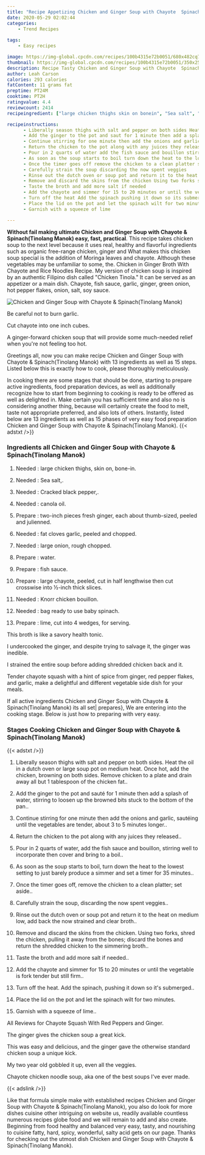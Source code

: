 ```yaml
---
title: "Recipe Appetizing Chicken and Ginger Soup with Chayote  SpinachTinolang Manok"
date: 2020-05-29 02:02:44
categories:
    - Trend Recipes
    
tags:
    - Easy recipes

image: https://img-global.cpcdn.com/recipes/100b4315e72b0051/680x482cq70/chicken-and-ginger-soup-with-chayote-spinachtinolang-manok-recipe-main-photo.jpg
thumbnail: https://img-global.cpcdn.com/recipes/100b4315e72b0051/350x250cq70/chicken-and-ginger-soup-with-chayote-spinachtinolang-manok-recipe-main-photo.jpg
description: Recipe Tasty Chicken and Ginger Soup with Chayote  SpinachTinolang Manok with 13 ingredients and 15 stages of easy cooking.
author: Leah Carson
calories: 293 calories
fatContent: 11 grams fat
preptime: PT24M
cooktime: PT2H
ratingvalue: 4.4
reviewcount: 2414
recipeingredient: ["large chicken thighs skin on bonein", "Sea salt", "Cracked black pepper", "canola oil", "twoinch pieces fresh ginger each about thumbsized peeled and julienned", "fat cloves garlic peeled and chopped", "large onion rough chopped", "water", "fish sauce", "large chayote peeled cut in half lengthwise then cut crosswise into inch thick slices", "Knorr chicken bouillon", "bag ready to use baby spinach", "lime cut into 4 wedges for serving"]

recipeinstructions: 
      - Liberally season thighs with salt and pepper on both sides Heat the oil in a dutch oven or large soup pot on medium heat Once hot add the chicken browning on both sides Remove chicken to a plate and drain away all but 1 tablespoon of the chicken fat 
      - Add the ginger to the pot and saut for 1 minute then add a splash of water stirring to loosen up the browned bits stuck to the bottom of the pan 
      - Continue stirring for one minute then add the onions and garlic sauting until the vegetables are tender about 3 to 5 minutes longer 
      - Return the chicken to the pot along with any juices they released 
      - Pour in 2 quarts of water add the fish sauce and bouillon stirring well to incorporate then cover and bring to a boil 
      - As soon as the soup starts to boil turn down the heat to the lowest setting to just barely produce a simmer and set a timer for 35 minutes 
      - Once the timer goes off remove the chicken to a clean platter set aside 
      - Carefully strain the soup discarding the now spent veggies 
      - Rinse out the dutch oven or soup pot and return it to the heat on medium low add back the now strained and clear broth 
      - Remove and discard the skins from the chicken Using two forks shred the chicken pulling it away from the bones discard the bones and return the shredded chicken to the simmering broth 
      - Taste the broth and add more salt if needed 
      - Add the chayote and simmer for 15 to 20 minutes or until the vegetable is fork tender but still firm 
      - Turn off the heat Add the spinach pushing it down so its submerged 
      - Place the lid on the pot and let the spinach wilt for two minutes 
      - Garnish with a squeeze of lime

---
```




**Without fail making ultimate Chicken and Ginger Soup with Chayote &amp; Spinach(Tinolang Manok) easy, fast, practical**. This recipe takes chicken soup to the next level because it uses real, healthy and flavorful ingredients such as organic free-range chicken, ginger and What makes this chicken soup special is the addition of Moringa leaves and chayote. Although these vegetables may be unfamiliar to some, the. Chicken in Ginger Broth With Chayote and Rice Noodles Recipe. My version of chicken soup is inspired by an authentic Filipino dish called &#34;Chicken Tinola.&#34; It can be served as an appetizer or a main dish. Chayote, fish sauce, garlic, ginger, green onion, hot pepper flakes, onion, salt, soy sauce.


![Chicken and Ginger Soup with Chayote &amp; Spinach(Tinolang Manok)](https://img-global.cpcdn.com/recipes/100b4315e72b0051/680x482cq70/chicken-and-ginger-soup-with-chayote-spinachtinolang-manok-recipe-main-photo.jpg "Chicken and Ginger Soup with Chayote &amp; Spinach(Tinolang Manok)")



Be careful not to burn garlic.

Cut chayote into one inch cubes.

A ginger-forward chicken soup that will provide some much-needed relief when you&#39;re not feeling too hot.


Greetings all, now you can make recipe Chicken and Ginger Soup with Chayote &amp; Spinach(Tinolang Manok) with 13 ingredients as well as 15 steps. Listed below this is exactly how to cook, please thoroughly meticulously.

In cooking there are some stages that should be done, starting to prepare active ingredients, food preparation devices, as well as additionally recognize how to start from beginning to cooking is ready to be offered as well as delighted in. Make certain you has sufficient time and also no is considering another thing, because will certainly create the food to melt, taste not appropriate preferred, and also lots of others. Instantly, listed below are 13 ingredients as well as 15 phases of very easy food preparation Chicken and Ginger Soup with Chayote &amp; Spinach(Tinolang Manok).
{{< adstxt />}}

### Ingredients all Chicken and Ginger Soup with Chayote &amp; Spinach(Tinolang Manok)


1. Needed  : large chicken thighs, skin on, bone-in.

1. Needed  : Sea salt,.

1. Needed  : Cracked black pepper,.

1. Needed  : canola oil.

1. Prepare  : two-inch pieces fresh ginger, each about thumb-sized, peeled and julienned.

1. Needed  : fat cloves garlic, peeled and chopped.

1. Needed  : large onion, rough chopped.

1. Prepare  : water.

1. Prepare  : fish sauce.

1. Prepare  : large chayote, peeled, cut in half lengthwise then cut crosswise into ½-inch thick slices.

1. Needed  : Knorr chicken bouillon.

1. Needed  : bag ready to use baby spinach.

1. Prepare  : lime, cut into 4 wedges, for serving.


This broth is like a savory health tonic.

I undercooked the ginger, and despite trying to salvage it, the ginger was inedible.

I strained the entire soup before adding shredded chicken back and it.

Tender chayote squash with a hint of spice from ginger, red pepper flakes, and garlic, make a delightful and different vegetable side dish for your meals.


If all active ingredients Chicken and Ginger Soup with Chayote &amp; Spinach(Tinolang Manok) its all set| prepares}, We are entering into the cooking stage. Below is just how to preparing with very easy.

### Stages Cooking Chicken and Ginger Soup with Chayote &amp; Spinach(Tinolang Manok)

{{< adstxt />}}


1. Liberally season thighs with salt and pepper on both sides. Heat the oil in a dutch oven or large soup pot on medium heat. Once hot, add the chicken, browning on both sides. Remove chicken to a plate and drain away all but 1 tablespoon of the chicken fat..



1. Add the ginger to the pot and sauté for 1 minute then add a splash of water, stirring to loosen up the browned bits stuck to the bottom of the pan..



1. Continue stirring for one minute then add the onions and garlic, sautéing until the vegetables are tender, about 3 to 5 minutes longer..



1. Return the chicken to the pot along with any juices they released..



1. Pour in 2 quarts of water, add the fish sauce and bouillon, stirring well to incorporate then cover and bring to a boil..



1. As soon as the soup starts to boil, turn down the heat to the lowest setting to just barely produce a simmer and set a timer for 35 minutes..



1. Once the timer goes off, remove the chicken to a clean platter; set aside..



1. Carefully strain the soup, discarding the now spent veggies..



1. Rinse out the dutch oven or soup pot and return it to the heat on medium low, add back the now strained and clear broth..



1. Remove and discard the skins from the chicken. Using two forks, shred the chicken, pulling it away from the bones; discard the bones and return the shredded chicken to the simmering broth..



1. Taste the broth and add more salt if needed..



1. Add the chayote and simmer for 15 to 20 minutes or until the vegetable is fork tender but still firm..



1. Turn off the heat. Add the spinach, pushing it down so it&#39;s submerged..



1. Place the lid on the pot and let the spinach wilt for two minutes.



1. Garnish with a squeeze of lime..




All Reviews for Chayote Squash With Red Peppers and Ginger.

The ginger gives the chicken soup a great kick.

This was easy and delicious, and the ginger gave the otherwise standard chicken soup a unique kick.

My two year old gobbled it up, even all the veggies.

Chayote chicken noodle soup, aka one of the best soups I&#39;ve ever made.


{{< adslink />}}

Like that formula simple make with established recipes Chicken and Ginger Soup with Chayote &amp; Spinach(Tinolang Manok), you also do look for more dishes cuisine other intriguing on website us, readily available countless numerous recipes globe food and we will remain to add and also create. Beginning from food healthy and balanced very easy, tasty, and nourishing to cuisine fatty, hard, spicy, wonderful, salty acid gets on our page. Thanks for checking out the utmost dish Chicken and Ginger Soup with Chayote &amp; Spinach(Tinolang Manok).
